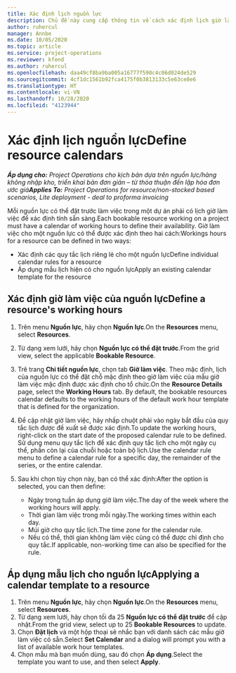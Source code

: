 ```yaml
---
title: Xác định lịch nguồn lực
description: Chủ đề này cung cấp thông tin về cách xác định lịch giờ làm việc cho các nguồn lực trong Project Operations.
author: ruhercul
manager: Annbe
ms.date: 10/05/2020
ms.topic: article
ms.service: project-operations
ms.reviewer: kfend
ms.author: ruhercul
ms.openlocfilehash: daa49cf8ba9ba005a16777f590c4c06d024de529
ms.sourcegitcommit: 4cf1dc1561b92fca4175f0b3813133c5e63ce8e6
ms.translationtype: HT
ms.contentlocale: vi-VN
ms.lasthandoff: 10/28/2020
ms.locfileid: "4123944"
---
```

# <a name="define-resource-calendars"></a><span data-ttu-id="fb797-103">Xác định lịch nguồn lực</span><span class="sxs-lookup"><span data-stu-id="fb797-103">Define resource calendars</span></span>

<span data-ttu-id="fb797-104">_**Áp dụng cho:** Project Operations cho kịch bản dựa trên nguồn lực/hàng không nhập kho, triển khai bản đơn giản – từ thỏa thuận đến lập hóa đơn ước giá_</span><span class="sxs-lookup"><span data-stu-id="fb797-104">_**Applies To:** Project Operations for resource/non-stocked based scenarios, Lite deployment - deal to proforma invoicing_</span></span>

<span data-ttu-id="fb797-105">Mỗi nguồn lực có thể đặt trước làm việc trong một dự án phải có lịch giờ làm việc để xác định tính sẵn sàng.</span><span class="sxs-lookup"><span data-stu-id="fb797-105">Each bookable resource working on a project must have a calendar of working hours to define their availability.</span></span> <span data-ttu-id="fb797-106">Giờ làm việc cho một nguồn lực có thể được xác định theo hai cách:</span><span class="sxs-lookup"><span data-stu-id="fb797-106">Workings hours for a resource can be defined in two ways:</span></span> 

   - <span data-ttu-id="fb797-107">Xác định các quy tắc lịch riêng lẻ cho một nguồn lực</span><span class="sxs-lookup"><span data-stu-id="fb797-107">Define individual calendar rules for a resource</span></span>
   - <span data-ttu-id="fb797-108">Áp dụng mẫu lịch hiện có cho nguồn lực</span><span class="sxs-lookup"><span data-stu-id="fb797-108">Apply an existing calendar template for the resource</span></span>

## <a name="define-a-resources-working-hours"></a><span data-ttu-id="fb797-109">Xác định giờ làm việc của nguồn lực</span><span class="sxs-lookup"><span data-stu-id="fb797-109">Define a resource's working hours</span></span>

1. <span data-ttu-id="fb797-110">Trên menu **Nguồn lực**, hãy chọn **Nguồn lực**.</span><span class="sxs-lookup"><span data-stu-id="fb797-110">On the **Resources** menu, select **Resources**.</span></span>
2. <span data-ttu-id="fb797-111">Từ dạng xem lưới, hãy chọn **Nguồn lực có thể đặt trước**.</span><span class="sxs-lookup"><span data-stu-id="fb797-111">From the grid view, select the applicable **Bookable Resource**.</span></span>
3. <span data-ttu-id="fb797-112">Trê trang **Chi tiết nguồn lực**, chọn tab **Giờ làm việc**. Theo mặc định, lịch của nguồn lực có thể đặt chỗ mặc định theo giờ làm việc của mẫu giờ làm việc mặc định được xác định cho tổ chức.</span><span class="sxs-lookup"><span data-stu-id="fb797-112">On the **Resource Details** page, select the **Working Hours** tab. By default, the bookable resources calendar defaults to the working hours of the default work hour template that is defined for the organization.</span></span>
4. <span data-ttu-id="fb797-113">Để cập nhật giờ làm việc, hãy nhấp chuột phải vào ngày bắt đầu của quy tắc lịch được đề xuất sẽ được xác định.</span><span class="sxs-lookup"><span data-stu-id="fb797-113">To update the working hours, right-click on the start date of the proposed calendar rule to be defined.</span></span> <span data-ttu-id="fb797-114">Sử dụng menu quy tắc lịch để xác định quy tắc lịch cho một ngày cụ thể, phần còn lại của chuỗi hoặc toàn bộ lịch.</span><span class="sxs-lookup"><span data-stu-id="fb797-114">Use the calendar rule menu to define a calendar rule for a specific day, the remainder of the series, or the entire calendar.</span></span>
5. <span data-ttu-id="fb797-115">Sau khi chọn tùy chọn này, bạn có thể xác định:</span><span class="sxs-lookup"><span data-stu-id="fb797-115">After the option is selected, you can then define:</span></span>

    - <span data-ttu-id="fb797-116">Ngày trong tuần áp dụng giờ làm việc.</span><span class="sxs-lookup"><span data-stu-id="fb797-116">The day of the week where the working hours will apply.</span></span>
    - <span data-ttu-id="fb797-117">Thời gian làm việc trong mỗi ngày.</span><span class="sxs-lookup"><span data-stu-id="fb797-117">The working times within each day.</span></span>
    - <span data-ttu-id="fb797-118">Múi giờ cho quy tắc lịch.</span><span class="sxs-lookup"><span data-stu-id="fb797-118">The time zone for the calendar rule.</span></span>
    - <span data-ttu-id="fb797-119">Nếu có thể, thời gian không làm việc cũng có thể được chỉ định cho quy tắc.</span><span class="sxs-lookup"><span data-stu-id="fb797-119">If applicable, non-working time can also be specified for the rule.</span></span>

## <a name="applying-a-calendar-template-to-a-resource"></a><span data-ttu-id="fb797-120">Áp dụng mẫu lịch cho nguồn lực</span><span class="sxs-lookup"><span data-stu-id="fb797-120">Applying a calendar template to a resource</span></span>

1. <span data-ttu-id="fb797-121">Trên menu **Nguồn lực**, hãy chọn **Nguồn lực**.</span><span class="sxs-lookup"><span data-stu-id="fb797-121">On the **Resources** menu, select **Resources**.</span></span>
2. <span data-ttu-id="fb797-122">Từ dạng xem lưới, hãy chọn tối đa 25 **Nguồn lực có thể đặt trước** để cập nhật.</span><span class="sxs-lookup"><span data-stu-id="fb797-122">From the grid view, select up to 25 **Bookable Resources** to update.</span></span>
3. <span data-ttu-id="fb797-123">Chọn **Đặt lịch** và một hộp thoại sẽ nhắc bạn với danh sách các mẫu giờ làm việc có sẵn.</span><span class="sxs-lookup"><span data-stu-id="fb797-123">Select **Set Calendar** and a dialog will prompt you with a list of available work hour templates.</span></span>
4. <span data-ttu-id="fb797-124">Chọn mẫu mà bạn muốn dùng, sau đó chọn **Áp dụng**.</span><span class="sxs-lookup"><span data-stu-id="fb797-124">Select the template you want to use, and then select **Apply**.</span></span>
